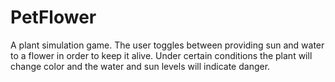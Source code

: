 # PetFlower
A plant simulation game. The user toggles between providing sun and water to a flower in order to keep it alive. Under certain conditions the plant will change color and the water and sun levels will indicate danger.


